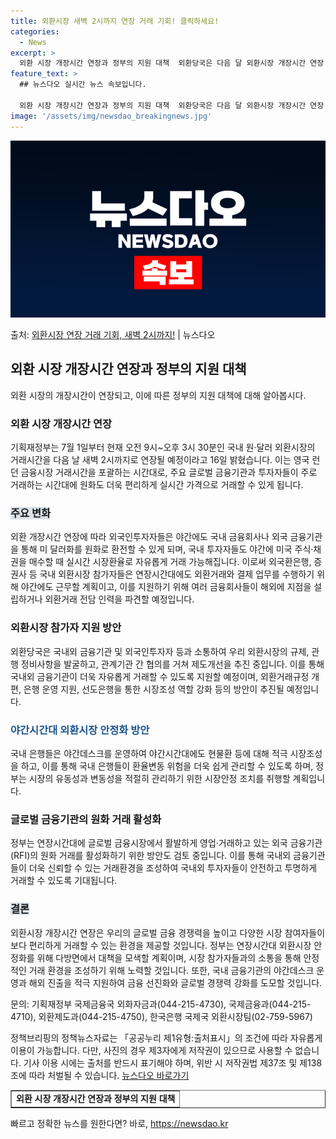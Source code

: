 ```yaml
---
title: 외환시장 새벽 2시까지 연장 거래 기회! 클릭하세요!
categories:
  - News
excerpt: >
  외환 시장 개장시간 연장과 정부의 지원 대책  외환당국은 다음 달 외환시장 개장시간 연장 이후에도 연장시간대…
feature_text: >
  ## 뉴스다오 실시간 뉴스 속보입니다.

  외환 시장 개장시간 연장과 정부의 지원 대책  외환당국은 다음 달 외환시장 개장시간 연장 이후에도 연장시간대…
image: '/assets/img/newsdao_breakingnews.jpg'
---
```


![뉴스다오 속보](/assets/img/newsdao_breakingnews.jpg)

<p>출처: <a href="https://newsdao.kr/4262" rel="dofollow">외환시장 연장 거래 기회, 새벽 2시까지!</a> | 뉴스다오</p>

<h2 data-ke-size="size26">외환 시장 개장시간 연장과 정부의 지원 대책</h2>
<p data-ke-size="size16">외환 시장의 개장시간이 연장되고, 이에 따른 정부의 지원 대책에 대해 알아봅시다.</p>

<h3>외환 시장 개장시간 연장</h3>
<p data-ke-size="size16">기획재정부는 7월 1일부터 현재 오전 9시~오후 3시 30분인 국내 원·달러 외환시장의 거래시간을 다음 날 새벽 2시까지로 연장될 예정이라고 16일 밝혔습니다. 이는 영국 런던 금융시장 거래시간을 포괄하는 시간대로, 주요 글로벌 금융기관과 투자자들이 주로 거래하는 시간대에 원화도 더욱 편리하게 실시간 가격으로 거래할 수 있게 됩니다.</p>

<h3><b><span style="background-color: #21538527;">주요 변화</span></b></h3>
<p data-ke-size="size16">외환 개장시간 연장에 따라 외국인투자자들은 야간에도 국내 금융회사나 외국 금융기관을 통해 미 달러화를 원화로 환전할 수 있게 되며, 국내 투자자들도 야간에 미국 주식·채권을 매수할 때 실시간 시장환율로 자유롭게 거래 가능해집니다. 이로써 외국환은행, 증권사 등 국내 외환시장 참가자들은 연장시간대에도 외환거래와 결제 업무를 수행하기 위해 야간에도 근무할 계획이고, 이를 지원하기 위해 여러 금융회사들이 해외에 지점을 설립하거나 외환거래 전담 인력을 파견할 예정입니다.</p>

<h3>외환시장 참가자 지원 방안</h3>
<p data-ke-size="size16">외환당국은 국내외 금융기관 및 외국인투자자 등과 소통하여 우리 외환시장의 규제, 관행 정비사항을 발굴하고, 관계기관 간 협의를 거쳐 제도개선을 추진 중입니다. 이를 통해 국내외 금융기관이 더욱 자유롭게 거래할 수 있도록 지원할 예정이며, 외환거래규정 개편, 은행 운영 지원, 선도은행을 통한 시장조성 역할 강화 등의 방안이 추진될 예정입니다.</p>

<h3><b><span style="color: #1a5490;">야간시간대 외환시장 안정화 방안</span></b></h3>
<p data-ke-size="size16">국내 은행들은 야간데스크를 운영하여 야간시간대에도 현물환 등에 대해 적극 시장조성을 하고, 이를 통해 국내 은행들이 환율변동 위험을 더욱 쉽게 관리할 수 있도록 하며, 정부는 시장의 유동성과 변동성을 적절히 관리하기 위한 시장안정 조치를 취행할 계획입니다.</p>

<h3>글로벌 금융기관의 원화 거래 활성화</h3>
<p data-ke-size="size16">정부는 연장시간대에 글로벌 금융시장에서 활발하게 영업·거래하고 있는 외국 금융기관(RFI)의 원화 거래를 활성화하기 위한 방안도 검토 중입니다. 이를 통해 국내외 금융기관들이 더욱 신뢰할 수 있는 거래환경을 조성하여 국내외 투자자들이 안전하고 투명하게 거래할 수 있도록 기대됩니다.</p>

<h3><b><span style="background-color: #21538527;">결론</span></b></h3>
<p data-ke-size="size16">외환시장 개장시간 연장은 우리의 글로벌 금융 경쟁력을 높이고 다양한 시장 참여자들이 보다 편리하게 거래할 수 있는 환경을 제공할 것입니다. 정부는 연장시간대 외환시장 안정화를 위해 다방면에서 대책을 모색할 계획이며, 시장 참가자들과의 소통을 통해 안정적인 거래 환경을 조성하기 위해 노력할 것입니다. 또한, 국내 금융기관의 야간데스크 운영과 해외 진출을 적극 지원하여 금융 선진화와 글로벌 경쟁력 강화를 도모할 것입니다.</p>

<p data-ke-size="size16">문의: 기획재정부 국제금융국 외화자금과(044-215-4730), 국제금융과(044-215-4710), 외환제도과(044-215-4750), 한국은행 국제국 외환시장팀(02-759-5967)</p>
<p data-ke-size="size16">정책브리핑의 정책뉴스자료는 「공공누리 제1유형:출처표시」의 조건에 따라 자유롭게 이용이 가능합니다. 다만, 사진의 경우 제3자에게 저작권이 있으므로 사용할 수 없습니다. 기사 이용 시에는 출처를 반드시 표기해야 하며, 위반 시 저작권법 제37조 및 제138조에 따라 처벌될 수 있습니다. <a href="https://newsdao.kr/4262">뉴스다오 바로가기</a></p>
<table style="width: 100%;" border="1"><tbody><tr><td style="text-align: center; height: 17px;"><b>외환 시장 개장시간 연장과 정부의 지원 대책</b></td></tr></tbody></table> 

빠르고 정확한 뉴스를 원한다면? 바로, <a href="https://newsdao.kr" rel="dofollow">https://newsdao.kr</a>


